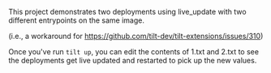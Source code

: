 This project demonstrates two deployments using live\_update with two different entrypoints on the same image.

(i.e., a workaround for https://github.com/tilt-dev/tilt-extensions/issues/310)

Once you've run `tilt up`, you can edit the contents of 1.txt and 2.txt to see the deployments get live updated and restarted to pick up the new values.
